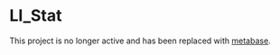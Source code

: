 # LI_Stat

This project is no longer active and has been replaced with [metabase](https://github.com/CityOfPhiladelphia/li-metabase).
